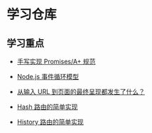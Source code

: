 # 学习仓库

## 学习重点

- [手写实现 Promises/A+ 规范](https://github.com/BogeFE/Document/tree/main/02%20Javascript/Promise/%E5%AE%9E%E7%8E%B0Promise)

- [Node.js 事件循环模型]()

- [从输入 URL 到页面的最终呈现都发生了什么？](./08%20Web%20Performance/Populating%20the%20page.md)

- [Hash 路由的简单实现](./03%20Vue/02%20Vue%20Router/hash-router/README.md)

- [History 路由的简单实现](./03%20Vue/02%20Vue%20Router/history-router/README.md)